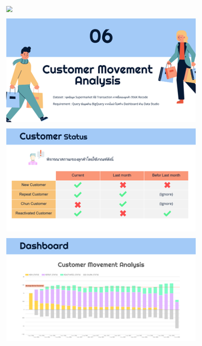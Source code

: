![](images/github-small.PNG)

![This is an image](Images/06-1.PNG)

![This is an image](Images/06-2.PNG)

![This is an image](Images/06-3.PNG)
